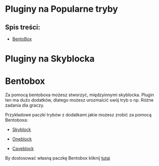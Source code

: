# Pluginy na Popularne tryby
## Spis treści:
- [BentoBox]()

# Pluginy na Skyblocka

# Bentobox
Za pomocą bentoboxa możesz stworzyć, międzyinnymi skyblocka. Plugin ten ma dużo dodatków, dlatego możesz urozmaicić swój tryb o np. Różne zadania dla graczy. 
    
  Przykładowe paczki trybów z dodatkami jakie możesz zrobić za pomocą Bentoboxa:
  
  - [Skyblock](https://download.bentobox.world/api/generate?downloads=%5B%22BSkyBlock%22,%22Challenges%22,%22Level%22,%22Warps%22,%22ControlPanel%22,%22DimensionalTrees%22,%22Biomes%22,%22Limits%22%5D)
  
  - [Oneblock](https://download.bentobox.world/api/generate?downloads=%5B%22AOneBlock%22,%22Warps%22,%22Likes%22,%22Chat%22%5D)
  
  - [Caveblock](https://download.bentobox.world/api/generate?downloads=%5B%22CaveBlock%22,%22Challenges%22,%22Level%22,%22Warps%22,%22ControlPanel%22,%22DimensionalTrees%22,%22Biomes%22,%22Limits%22%5D) 
  
  By dostosować własną paczkę Bentobox kliknij [tutaj](https://download.bentobox.world/custom)

